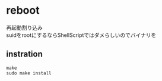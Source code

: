 # reboot
再起動割り込み  
suidをrootにするならShellScriptではダメらしいのでバイナリを

## instration
```
make
sudo make install
```

